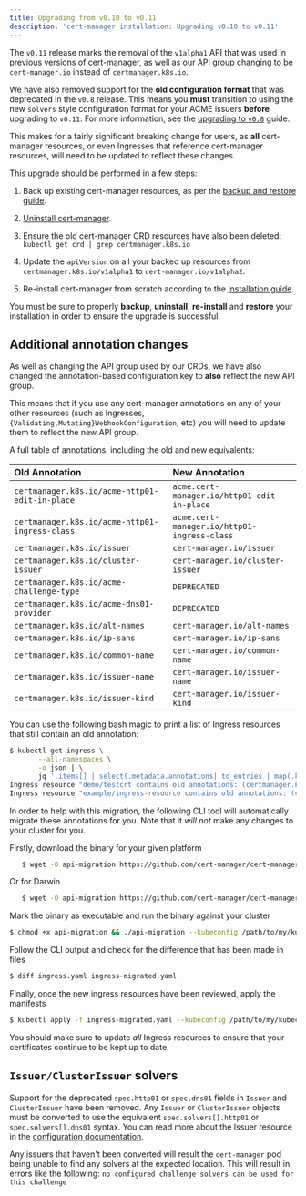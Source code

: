 ```yaml
---
title: Upgrading from v0.10 to v0.11
description: 'cert-manager installation: Upgrading v0.10 to v0.11'
---
```


The `v0.11` release marks the removal of the `v1alpha1` API that was used in
previous versions of cert-manager, as well as our API group changing to be
`cert-manager.io` instead of `certmanager.k8s.io`.

We have also removed support for the **old configuration format** that was
deprecated in the `v0.8` release. This means you **must** transition to using the
new `solvers` style configuration format for your ACME issuers **before**
upgrading to `v0.11`. For more information, see the
[upgrading to `v0.8`](./upgrading-0.7-0.8.md) guide.

This makes for a fairly significant breaking change for users, as **all**
cert-manager resources, or even Ingresses that reference cert-manager
resources, will need to be updated to reflect these changes.

This upgrade should be performed in a few steps:

1. Back up existing cert-manager resources, as per the
   [backup and restore guide](../../tutorials/backup.md).

2. [Uninstall cert-manager](../uninstall.md).

3. Ensure the old cert-manager CRD resources have also been deleted: `kubectl get crd | grep certmanager.k8s.io`

4. Update the `apiVersion` on all your backed up resources from
   `certmanager.k8s.io/v1alpha1` to `cert-manager.io/v1alpha2`.

5. Re-install cert-manager from scratch according to the [installation
   guide](../README.md).

You must be sure to properly **backup**, **uninstall**, **re-install** and
**restore** your installation in order to ensure the upgrade is successful.

## Additional annotation changes

As well as changing the API group used by our CRDs, we have also changed the
annotation-based configuration key to **also** reflect the new API group.

This means that if you use any cert-manager annotations on any of your other
resources (such as Ingresses, `{Validating,Mutating}WebhookConfiguration`, etc)
you will need to update them to reflect the new API group.

A full table of annotations, including the old and new equivalents:

| Old Annotation                                 | New Annotation                              |
|:-----------------------------------------------|:--------------------------------------------|
| `certmanager.k8s.io/acme-http01-edit-in-place` | `acme.cert-manager.io/http01-edit-in-place` |
| `certmanager.k8s.io/acme-http01-ingress-class` | `acme.cert-manager.io/http01-ingress-class` |
| `certmanager.k8s.io/issuer`                    | `cert-manager.io/issuer`                    |
| `certmanager.k8s.io/cluster-issuer`            | `cert-manager.io/cluster-issuer`            |
| `certmanager.k8s.io/acme-challenge-type`       | `DEPRECATED`                                |
| `certmanager.k8s.io/acme-dns01-provider`       | `DEPRECATED`                                |
| `certmanager.k8s.io/alt-names`                 | `cert-manager.io/alt-names`                 |
| `certmanager.k8s.io/ip-sans`                   | `cert-manager.io/ip-sans`                   |
| `certmanager.k8s.io/common-name`               | `cert-manager.io/common-name`               |
| `certmanager.k8s.io/issuer-name`               | `cert-manager.io/issuer-name`               |
| `certmanager.k8s.io/issuer-kind`               | `cert-manager.io/issuer-kind`               |


You can use the following bash magic to print a list of Ingress resources that
still contain an old annotation:

```bash
$ kubectl get ingress \
       --all-namespaces \
       -o json | \
       jq '.items[] | select(.metadata.annotations| to_entries | map(.key)[] | test("certmanager")) | "Ingress resource \(.metadata.namespace)/\(.metadata.name) contains old annotations: (\( .metadata.annotations | to_entries | map(.key)[] | select( . | test("certmanager") )  ))"'
Ingress resource "demo/testcrt contains old annotations: (certmanager.k8s.io/cluster-issuer)"
Ingress resource "example/ingress-resource contains old annotations: (certmanager.k8s.io/cluster-issuer)"
```

In order to help with this migration, the following CLI tool will automatically
migrate these annotations for you. Note that it *will not* make any changes to
your cluster for you.

Firstly, download the binary for your given platform
```bash
   $ wget -O api-migration https://github.com/cert-manager/cert-manager/releases/download/v0.11.0/api-migration-linux
```

Or for Darwin
```bash
   $ wget -O api-migration https://github.com/cert-manager/cert-manager/releases/download/v0.11.0/api-migration-darwin
```

Mark the binary as executable and run the binary against your cluster
```bash
$ chmod +x api-migration && ./api-migration --kubeconfig /path/to/my/kubeconfig.yaml
```

Follow the CLI output and check for the difference that has been made in files
```bash
$ diff ingress.yaml ingress-migrated.yaml
```

Finally, once the new ingress resources have been reviewed, apply the manifests
```bash
$ kubectl apply -f ingress-migrated.yaml --kubeconfig /path/to/my/kubeconfig.yaml
```

You should make sure to update _all_ Ingress resources to ensure that your
certificates continue to be kept up to date.

## `Issuer/ClusterIssuer` solvers

Support for the deprecated `spec.http01` or `spec.dns01` fields in `Issuer` and
`ClusterIssuer` have been removed. Any `Issuer` or `ClusterIssuer` objects must
be converted to use the equivalent `spec.solvers[].http01` or
`spec.solvers[].dns01` syntax. You can read more about the Issuer resource in
the [configuration documentation](../../configuration/issuer-and-clusterissuer-resources/README.md).

Any issuers that haven't been converted will result the `cert-manager` pod being
unable to find any solvers at the expected location. This will result in errors
like the following: `no configured challenge solvers can be used for this
challenge`
